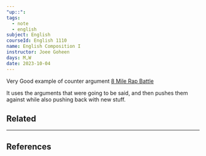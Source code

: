 ```yaml
---
"up::": 
tags:
  - note
  - english
subject: English
courseId: English 1110
name: English Composition I
instructor: Joee Goheen
days: M,W
date: 2023-10-04
---
```

Very Good example of  counter argument
[8 Mile Rap Battle](https://www.youtube.com/watch?v=xh1ROLEDyP4&pp=ygUXOCBtaWxlIGZpbmFsIHJhcCBiYXR0bGU%3D)

It uses the arguments that were going to be said, and then pushes them against while also pushing back with new stuff. 


## Related

---

## References